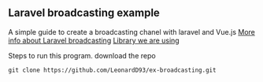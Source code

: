 

## Laravel broadcasting example

A simple guide to create a broadcasting chanel with laravel and Vue.js
[More info about Laravel broadcasting](https://laravel.com/docs/9.x/broadcasting)
[Library we are using ](https://beyondco.de/docs/laravel-websockets/getting-started/introduction)

Steps to run this program.
download the repo 
``` 
git clone https://github.com/LeonardD93/ex-broadcasting.git 

```